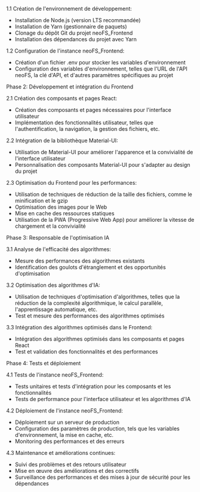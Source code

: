 

1.1 Création de l'environnement de développement:

- Installation de Node.js (version LTS recommandée)
- Installation de Yarn (gestionnaire de paquets)
- Clonage du dépôt Git du projet neoFS\_Frontend
- Installation des dépendances du projet avec Yarn

1.2 Configuration de l'instance neoFS\_Frontend:

- Création d'un fichier .env pour stocker les variables d'environnement
- Configuration des variables d'environnement, telles que l'URL de l'API neoFS, la clé d'API, et d'autres paramètres spécifiques au projet

Phase 2: Développement et intégration du Frontend

2.1 Création des composants et pages React:

- Création des composants et pages nécessaires pour l'interface utilisateur
- Implémentation des fonctionnalités utilisateur, telles que l'authentification, la navigation, la gestion des fichiers, etc.

2.2 Intégration de la bibliothèque Material-UI:

- Utilisation de Material-UI pour améliorer l'apparence et la convivialité de l'interface utilisateur
- Personnalisation des composants Material-UI pour s'adapter au design du projet

2.3 Optimisation du Frontend pour les performances:

- Utilisation de techniques de réduction de la taille des fichiers, comme le minification et le gzip
- Optimisation des images pour le Web
- Mise en cache des ressources statiques
- Utilisation de la PWA (Progressive Web App) pour améliorer la vitesse de chargement et la convivialité

Phase 3: Responsable de l'optimisation IA

3.1 Analyse de l'efficacité des algorithmes:

- Mesure des performances des algorithmes existants
- Identification des goulots d'étranglement et des opportunités d'optimisation

3.2 Optimisation des algorithmes d'IA:

- Utilisation de techniques d'optimisation d'algorithmes, telles que la réduction de la complexité algorithmique, le calcul parallèle, l'apprentissage automatique, etc.
- Test et mesure des performances des algorithmes optimisés

3.3 Intégration des algorithmes optimisés dans le Frontend:

- Intégration des algorithmes optimisés dans les composants et pages React
- Test et validation des fonctionnalités et des performances

Phase 4: Tests et déploiement

4.1 Tests de l'instance neoFS\_Frontend:

- Tests unitaires et tests d'intégration pour les composants et les fonctionnalités
- Tests de performance pour l'interface utilisateur et les algorithmes d'IA

4.2 Déploiement de l'instance neoFS\_Frontend:

- Déploiement sur un serveur de production
- Configuration des paramètres de production, tels que les variables d'environnement, la mise en cache, etc.
- Monitoring des performances et des erreurs

4.3 Maintenance et améliorations continues:

- Suivi des problèmes et des retours utilisateur
- Mise en œuvre des améliorations et des correctifs
- Surveillance des performances et des mises à jour de sécurité pour les dépendances